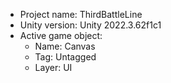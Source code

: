 <!-- UNITY CODE ASSIST INSTRUCTIONS START -->
- Project name: ThirdBattleLine
- Unity version: Unity 2022.3.62f1c1
- Active game object:
  - Name: Canvas
  - Tag: Untagged
  - Layer: UI
<!-- UNITY CODE ASSIST INSTRUCTIONS END -->